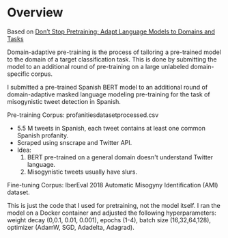 # Overview
 
 
Based on <a href="https://arxiv.org/pdf/2004.10964.pdf">Don’t Stop Pretraining: Adapt Language Models to Domains and Tasks</a> 
 
Domain-adaptive pre-training is the process of tailoring a pre-trained model to the domain of a target classification task. This is done by submitting the model to an additional round of pre-training on a large unlabeled domain-specific corpus. 
 

I submitted a pre-trained Spanish BERT model to an additional round of domain-adaptive masked language modeling pre-training for the task of misogynistic tweet detection in Spanish. 

Pre-training Corpus: profanitiesdatasetprocessed.csv
<ul>
  <li>5.5 M tweets in Spanish, each tweet contains at least one common Spanish profanity.</li>
  <li>Scraped using snscrape and Twitter API.</li>
  <li>Idea: 
   <ol>
   <li>BERT pre-trained on a general domain doesn't understand Twitter language.</li>
   <li>Misogynistic tweets usually have slurs.</li>
   </ol>
</ul>

Fine-tuning Corpus: IberEval 2018 Automatic Misogyny Identification (AMI) dataset. 


This is just the code that I used for pretraining, not the model itself. I ran the model on a Docker container and adjusted the following hyperparameters: weight decay (0,0.1, 0.01, 0.001), epochs (1-4), batch size (16,32,64,128), optimizer (AdamW, SGD, Adadelta, Adagrad).
